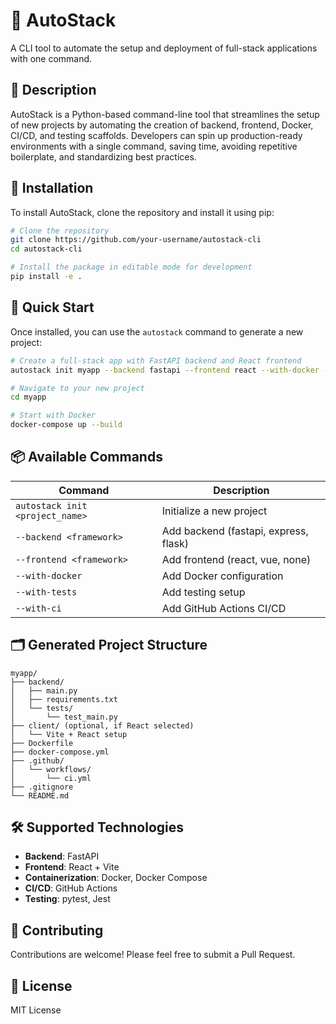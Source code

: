 # 🚀 AutoStack

A CLI tool to automate the setup and deployment of full-stack applications with one command.

## 🧠 Description

AutoStack is a Python-based command-line tool that streamlines the setup of new projects by automating the creation of backend, frontend, Docker, CI/CD, and testing scaffolds. Developers can spin up production-ready environments with a single command, saving time, avoiding repetitive boilerplate, and standardizing best practices.

## 🔧 Installation

To install AutoStack, clone the repository and install it using pip:

```bash
# Clone the repository
git clone https://github.com/your-username/autostack-cli
cd autostack-cli

# Install the package in editable mode for development
pip install -e .
```

## 🚀 Quick Start

Once installed, you can use the `autostack` command to generate a new project:

```bash
# Create a full-stack app with FastAPI backend and React frontend
autostack init myapp --backend fastapi --frontend react --with-docker --with-tests --with-ci

# Navigate to your new project
cd myapp

# Start with Docker
docker-compose up --build
```

## 📦 Available Commands

| Command                         | Description                           |
| ------------------------------- | ------------------------------------- |
| `autostack init <project_name>` | Initialize a new project              |
| `--backend <framework>`         | Add backend (fastapi, express, flask) |
| `--frontend <framework>`        | Add frontend (react, vue, none)       |
| `--with-docker`                 | Add Docker configuration              |
| `--with-tests`                  | Add testing setup                     |
| `--with-ci`                     | Add GitHub Actions CI/CD              |

## 🗂️ Generated Project Structure

```
myapp/
├── backend/
│   ├── main.py
│   ├── requirements.txt
│   └── tests/
│       └── test_main.py
├── client/ (optional, if React selected)
│   └── Vite + React setup
├── Dockerfile
├── docker-compose.yml
├── .github/
│   └── workflows/
│       └── ci.yml
├── .gitignore
└── README.md
```

## 🛠️ Supported Technologies

- **Backend**: FastAPI
- **Frontend**: React + Vite
- **Containerization**: Docker, Docker Compose
- **CI/CD**: GitHub Actions
- **Testing**: pytest, Jest

## 🤝 Contributing

Contributions are welcome! Please feel free to submit a Pull Request.

## 📄 License

MIT License
